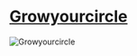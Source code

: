 # [Growyourcircle](https://sabuhi0.github.io/Growyourcircle/)
![Growyourcircle](https://user-images.githubusercontent.com/62444892/151713411-226ea39f-6e81-4eb4-ab2b-da86f15de0a3.png)
